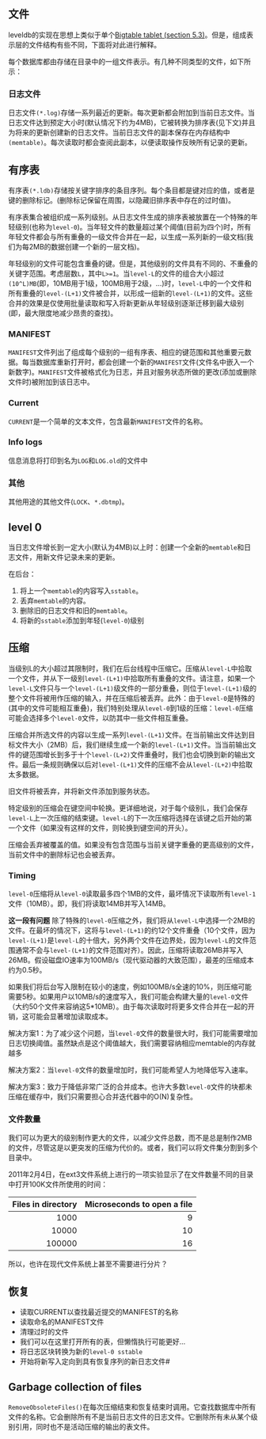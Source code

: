 ## 文件

leveldb的实现在思想上类似于单个[Bigtable tablet (section 5.3)](https://research.google/pubs/pub27898/)。但是，组成表示层的文件结构有些不同，下面将对此进行解释。

每个数据库都由存储在目录中的一组文件表示。有几种不同类型的文件，如下所示：

### 日志文件

日志文件`(*.log)`存储一系列最近的更新。每次更新都会附加到当前日志文件。当日志文件达到预定大小时(默认情况下约为4MB)，它被转换为排序表(见下文)并且为将来的更新创建新的日志文件。当前日志文件的副本保存在内存结构中`(memtable)`。每次读取时都会查阅此副本，以便读取操作反映所有记录的更新。

## 有序表

有序表`(*.ldb)`存储按关键字排序的条目序列。每个条目都是键对应的值，或者是键的删除标记。(删除标记保留在周围，以隐藏旧排序表中存在的过时值)。

有序表集合被组织成一系列级别。从日志文件生成的排序表被放置在一个特殊的年轻级别(也称为`level-0`)。当年轻文件的数量超过某个阈值(目前为四个)时，所有年轻文件都会与所有重叠的一级文件合并在一起，以生成一系列新的一级文档(我们为每2MB的数据创建一个新的一层文档)。

年轻级别的文件可能包含重叠的键。但是，其他级别的文件具有不同的、不重叠的关键字范围。考虑层数`L`，其中`L>=1`。当`level-L`的文件的组合大小超过`(10^L)MB`(即，10MB用于1级，100MB用于2级，…)时，`level-L`中的一个文件和所有重叠的`level-(L+1)`文件被合并，以形成一组新的`level-(L+1)`的文件。这些合并的效果是仅使用批量读取和写入将新更新从年轻级别逐渐迁移到最大级别(即，最大限度地减少昂贵的查找)。

### MANIFEST

`MANIFEST`文件列出了组成每个级别的一组有序表、相应的键范围和其他重要元数据。每当数据库重新打开时，都会创建一个新的`MANIFEST`文件(文件名中嵌入一个新数字)。`MANIFEST`文件被格式化为日志，并且对服务状态所做的更改(添加或删除文件时)被附加到该日志中。

### Current

`CURRENT`是一个简单的文本文件，包含最新`MANIFEST`文件的名称。

### Info logs

信息消息将打印到名为`LOG`和`LOG.old`的文件中

### 其他

其他用途的其他文件(`LOCK`、`*.dbtmp`)。

## level 0

当日志文件增长到一定大小(默认为4MB)以上时：创建一个全新的`memtable`和日志文件，用新文件记录未来的更新。

在后台：

1. 将上一个`memtable`的内容写入`sstable`。
2. 丢弃`memtable`的内容。
3. 删除旧的日志文件和旧的`memtable`。
4. 将新的`sstable`添加到年轻(`level-0`)级别

## 压缩

当级别L的大小超过其限制时，我们在后台线程中压缩它。压缩从`level-L`中拾取一个文件，并从下一级别`level-(L+1)`中拾取所有重叠的文件。请注意，如果一个`level-L`文件只与一个`level-(L+1)`级文件的一部分重叠，则位于`level-(L+1)`级的整个文件将被用作压缩的输入，并在压缩后被丢弃。此外：由于`level-0`是特殊的(其中的文件可能相互重叠)，我们特别处理从`level-0`到1级的压缩：`level-0`压缩可能会选择多个`level-0`文件，以防其中一些文件相互重叠。

压缩合并所选文件的内容以生成一系列`level-(L+1)`文件。在当前输出文件达到目标文件大小（2MB）后，我们继续生成一个新的`level-(L+1)`文件。当当前输出文件的键范围增长到多于十个`level-(L+2)`文件重叠时，我们也会切换到新的输出文件。最后一条规则确保以后对`level-(L+1)`文件的压缩不会从`level-(L+2)`中拾取太多数据。

旧文件将被丢弃，并将新文件添加到服务状态。

特定级别的压缩会在键空间中轮换。更详细地说，对于每个级别L，我们会保存`level-L`上一次压缩的结束键。`level-L`的下一次压缩将选择在该键之后开始的第一个文件（如果没有这样的文件，则轮换到键空间的开头）。

压缩会丢弃被覆盖的值。如果没有包含范围与当前关键字重叠的更高级别的文件，当前文件中的删除标记也会被丢弃。

### Timing

`level-0`压缩将从`level-0`读取最多四个1MB的文件，最坏情况下读取所有`level-1`文件（10MB）。即，我们将读取14MB并写入14MB。

**这一段有问题**
除了特殊的`level-0`压缩之外，我们将从`level-L`中选择一个2MB的文件。在最坏的情况下，这将与`level-(L+1)`的约12个文件重叠（10个文件，因为`level-(L+1)`是`level-L`的十倍大，另外两个文件在边界处，因为`level-L`的文件范围通常不会与`level-(L+1)`的文件范围对齐）。因此，压缩将读取26MB并写入26MB。假设磁盘IO速率为100MB/s（现代驱动器的大致范围），最差的压缩成本约为0.5秒。

如果我们将后台写入限制在较小的速度，例如100MB/s全速的10%，则压缩可能需要5秒。如果用户以10MB/s的速度写入，我们可能会构建大量的`level-0`文件（大约50个文件来容纳这5*10MB）。由于每次读取时将更多文件合并在一起的开销，这可能会显著增加读取成本。

解决方案1：为了减少这个问题，当`level-0`文件的数量很大时，我们可能需要增加日志切换阈值。虽然缺点是这个阈值越大，我们需要容纳相应memtable的内存就越多

解决方案2：当`level-0`文件的数量增加时，我们可能希望人为地降低写入速率。


解决方案3：致力于降低非常广泛的合并成本。也许大多数`level-0`文件的块都未压缩在缓存中，我们只需要担心合并迭代器中的O(N)复杂性。

### 文件数量

我们可以为更大的级别制作更大的文件，以减少文件总数，而不是总是制作2MB的文件，尽管这是以更突发的压缩为代价的。或者，我们可以将文件集分割到多个目录中。

2011年2月4日，在ext3文件系统上进行的一项实验显示了在文件数量不同的目录中打开100K文件所使用的时间：

| Files in directory | Microseconds to open a file |
| -----------------: | --------------------------: |
|               1000 |                           9 |
|              10000 |                          10 |
|             100000 |                          16 |

所以，也许在现代文件系统上甚至不需要进行分片？

## 恢复

- 读取CURRENT以查找最近提交的MANIFEST的名称
- 读取命名的MANIFEST文件
- 清理过时的文件
- 我们可以在这里打开所有的表，但懒惰执行可能更好...
- 将日志区块转换为新的`level-0 sstable`
- 开始将新写入定向到具有恢复序列的新日志文件#

## Garbage collection of files

`RemoveObsoleteFiles()`在每次压缩结束和恢复结束时调用。它查找数据库中所有文件的名称。它会删除所有不是当前日志文件的日志文件。它删除所有未从某个级别引用，同时也不是活动压缩的输出的表文件。